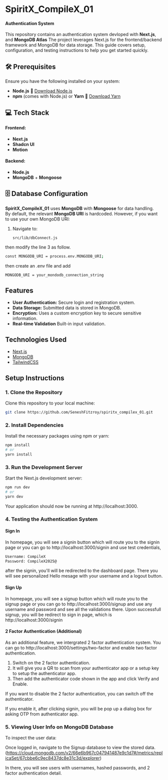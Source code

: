 # SpiritX_CompileX_01
#### Authentication System

This repository contains an authentication system devloped with <b>Next.js</b>, and <b>MongoDB Atlas</b> The project leverages Next.js for the frontend/backend framework and MongoDB for data storage. This guide covers setup, configuration, and testing instructions to help you get started quickly.

## 🛠️ Prerequisites
Ensure you have the following installed on your system:

- **Node.js** 🔗 [Download Node.js](https://nodejs.org/)
- **npm** (comes with Node.js) or **Yarn** 🔗 [Download Yarn](https://yarnpkg.com/)

## 💻 Tech Stack

#### Frontend:
- **Next.js**
- **Shadcn UI**
- **Motion**

#### Backend:
- **Node.js**
- **MongoDB** + **Mongoose**

## 🗄️ Database Configuration

**SpiritX_CompileX_01** uses **MongoDB** with **Mongoose** for data handling.  
By default, the relevant **MongoDB URI** is hardcoded. However, if you want to use your own MongoDB URI:

1. Navigate to:  
   ```plaintext
   src/lib/dbConnect.js

then modify the line 3 as follow.
```bash
const MONGODB_URI = process.env.MONGODB_URI;
```

then create an .env file and add

```bash
MONGODB_URI = your_mondodb_connection_string
```

## Features

- **User Authentication:** Secure login and registration system.
- **Data Storage:** Submitted data is stored in MongoDB.
- **Encryption:** Uses a custom encryption key to secure sensitive information.
- **Real-time Validation** Built-in input validation.

## Technologies Used

- [Next.js](https://nextjs.org/)
- [MongoDB](https://www.mongodb.com/)
- [TailwindCSS](https://www.tailwindcss.com)

## Setup Instructions

### 1. Clone the Repository

Clone this repository to your local machine:

```bash
git clone https://github.com/SeneshFitzroy/spiritx_compilex_01.git
```

### 2. Install Dependencies
Install the necessary packages using npm or yarn:
```bash
npm install
# or
yarn install
```

### 3. Run the Development Server
Start the Next.js development server:
```bash
npm run dev
# or
yarn dev
```

Your application should now be running at http://localhost:3000.

### 4. Testing the Authentication System

#### Sign In
In homepage, you will see a signin button which will route you to the signin page or you can go to http://localhost:3000/signin and use test credentials,

```bash
Username: CompileX
Password: CompileX2025@
```

after the signin, you'll will be redirected to the dashboard page. There you will see personalized Hello mesage with your username and a logout button.

#### Sign Up
In homepage, you will see a signup button which will route you to the signup page or you can go to http://localhost:3000/signup and use any username and password and see all the validations there. Upon successfull signup, you will be redirect to sign in page, which is http://localhost:3000/signin

#### 2 Factor Authentication (Additional)
As an additional feature, we intergrated 2 factor authentication system. You can go to http://localhost:3000/settings/two-factor and enable two factor authentication. 

1. Switch on the 2 factor authentication.
2. It will give you a QR to scan from your authenticator app or a setup key to setup the authenticator app.
3. Then add the authenticator code shown in the app and click Verify and Enable.

If you want to disable the 2 factor authentication, you can switch off the authenticator.

If you enable it, after clicking signin, you will be pop up a dialog box for asking OTP from authenticator app.

<!-- Although, we can't provide real-time authenticator code for this, if you want to try out 2 factor authentication system without setting up your own, use
```bash
Username: CompileXAuthenticator
Passsword: CompileX2025@
```
For maximum experience, we suggest you to enable 2 factor authentication using above "CompileX" account. So you can try with real OTP. -->

### 5. Viewing User Info on MongoDB Database
To inspect the user data:

<!-- 1. Visit MongoDB Sign In at https://account.mongodb.com/account/login
2. Log in using the following credentials:
    Email: teamcompilex@gmail.com
    Password: mEzmiz-wyczup-7hycto -->

Once logged in, navigate to the Signup database to view the stored data. 
(https://cloud.mongodb.com/v2/66e6b967c047941487e9c1d7#/metrics/replicaSet/67cbbe6c9ec8437dc8e31c3d/explorer)

In there, you will see users with usernames, hashed passwords, and 2 factor authentication detail.
